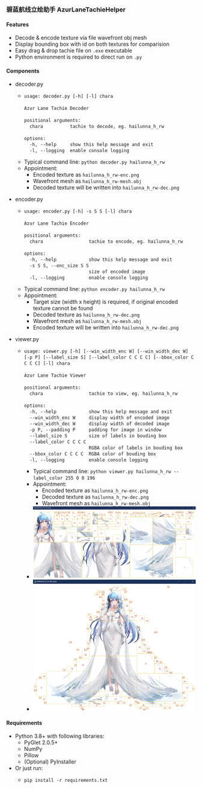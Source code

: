 ### 碧蓝航线立绘助手 AzurLaneTachieHelper

#### Features

- Decode & encode texture via file wavefront obj mesh
- Display bounding box with id on both textures for comparision
- Easy drag & drop tachie file on `.exe` executable
- Python environment is required to direct run on `.py`

#### Components

- decoder.py
  - ```
    usage: decoder.py [-h] [-l] chara

    Azur Lane Tachie Decoder

    positional arguments:
      chara          tachie to decode, eg. hailunna_h_rw

    options:
      -h, --help     show this help message and exit
      -l, --logging  enable console logging
    ```
  - Typical command line: `python decoder.py hailunna_h_rw`
  - Appointment:
    - Encoded texture as `hailunna_h_rw-enc.png`
    - Wavefront mesh as `hailunna_h_rw-mesh.obj`
    - Decoded texture will be written into `hailunna_h_rw-dec.png`

- encoder.py
  - ```
    usage: encoder.py [-h] -s S S [-l] chara

    Azur Lane Tachie Encoder

    positional arguments:
      chara                 tachie to encode, eg. hailunna_h_rw

    options:
      -h, --help            show this help message and exit
      -s S S, --enc_size S S
                            size of encoded image
      -l, --logging         enable console logging
    ```
  - Typical command line: `python encoder.py hailunna_h_rw`
  - Appointment:
    - Target size (width x height) is required, if original encoded texture cannot be found
    - Decoded texture as `hailunna_h_rw-dec.png`
    - Wavefront mesh as `hailunna_h_rw-mesh.obj`
    - Encoded texture will be written into `hailunna_h_rw-dec.png`

- viewer.py
  - ```
    usage: viewer.py [-h] [--win_width_enc W] [--win_width_dec W] [-p P] [--label_size S] [--label_color C C C C] [--bbox_color C C C C] [-l] chara

    Azur Lane Tachie Viewer

    positional arguments:
      chara                 tachie to view, eg. hailunna_h_rw

    options:
      -h, --help            show this help message and exit
      --win_width_enc W     display width of encoded image
      --win_width_dec W     display width of decoded image
      -p P, --padding P     padding for image in window
      --label_size S        size of labels in bouding box
      --label_color C C C C
                            RGBA color of labels in bouding box
      --bbox_color C C C C  RGBA color of bouding box
      -l, --logging         enable console logging
    ```
    - Typical command line: `python viewer.py hailunna_h_rw --label_color 255 0 0 196`
    - Appointment:
      - Encoded texture as `hailunna_h_rw-enc.png`
      - Decoded texture as `hailunna_h_rw-dec.png`
      - Wavefront mesh as `hailunna_h_rw-mesh.obj`
    - <img src="img/enc_view.png" width="640" />
    - <img src="img/dec_view.png" width="640" />

#### Requirements

- Python 3.8+ with following libraries:
  - PyGlet 2.0.5+
  - NumPy
  - Pillow
  - (Optional) PyInstaller
- Or just run:
  - ```shell
    pip install -r requirements.txt
    ```